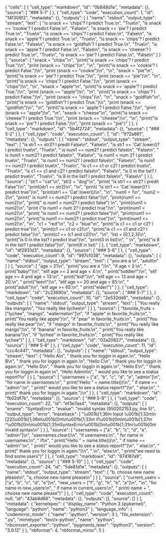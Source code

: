 {
 "cells": [
  {
   "cell_type": "markdown",
   "id": "0b848d1e",
   "metadata": {},
   "source": [
    "### 5-1"
   ]
  },
  {
   "cell_type": "code",
   "execution_count": 1,
   "id": "14f306f2",
   "metadata": {},
   "outputs": [
    {
     "name": "stdout",
     "output_type": "stream",
     "text": [
      "is snack == 'chips'? I predict True.\n",
      "True\n",
      "is snack == 'cookie'? I predict False.\n",
      "False\n",
      "is snack == 'pie'? I predict True.\n",
      "True\n",
      "is snack == 'chips'? I predict False.\n",
      "False\n",
      "is snack == 'apple'? I predict True.\n",
      "True\n",
      "is snack == 'chips'? I predict False.\n",
      "False\n",
      "is snack == 'goldfish'? I predict True.\n",
      "True\n",
      "is snack == 'apple'? I predict False.\n",
      "False\n",
      "is snack == 'cheese'? I predict True.\n",
      "True\n",
      "is snack == 'pie'? I predict False.\n",
      "False\n"
     ]
    }
   ],
   "source": [
    "snack = \"chips\"\n",
    "print(\"is snack == 'chips'? I predict True.\")\n",
    "print (snack == \"chips\")\n",
    "\n",
    "print(\"is snack == 'cookie'? I predict False.\")\n",
    "print (snack == \"cookie\")\n",
    "\n",
    "snack = \"pie\"\n",
    "print(\"is snack == 'pie'? I predict True.\")\n",
    "print (snack == \"pie\")\n",
    "\n",
    "print(\"is snack == 'chips'? I predict False.\")\n",
    "print (snack == \"chips\")\n",
    "\n",
    "snack = \"apple\"\n",
    "print(\"is snack == 'apple'? I predict True.\")\n",
    "print (snack == \"apple\")\n",
    "\n",
    "print(\"is snack == 'chips'? I predict False.\")\n",
    "print (snack == \"chips\")\n",
    "\n",
    "snack = \"goldfish\"\n",
    "print(\"is snack == 'goldfish'? I predict True.\")\n",
    "print (snack == \"goldfish\")\n",
    "\n",
    "print(\"is snack == 'apple'? I predict False.\")\n",
    "print (snack == \"apple\")\n",
    "\n",
    "snack = \"cheese\"\n",
    "print(\"is snack == 'cheese'? I predict True.\")\n",
    "print (snack == \"cheese\")\n",
    "\n",
    "print(\"is snack == 'pie'? I predict False.\")\n",
    "print (snack == \"pie\")"
   ]
  },
  {
   "cell_type": "markdown",
   "id": "5b4f2724",
   "metadata": {},
   "source": [
    "### 5-2"
   ]
  },
  {
   "cell_type": "code",
   "execution_count": 7,
   "id": "1f72a661",
   "metadata": {},
   "outputs": [
    {
     "name": "stdout",
     "output_type": "stream",
     "text": [
      "is str1 == str2? I predit False\n",
      "False\n",
      "is str1 == 'Cat'.lower()? I predict true\n",
      "True\n",
      " is num1 == num2? I predict false\n",
      "False\n",
      " is num1 > num2? I predict false\n",
      "False\n",
      "is num1 < num 2? I predict true\n",
      "True\n",
      "is num1 >= num2?  I predict false\n",
      "False\n",
      "is num1 <= num2? I predict true\n",
      "True\n",
      "is c1 == c1 or c2? I predict true\n",
      "True\n",
      "is c1 == c1 and c2? I predict false\n",
      "False\n",
      "is 0 in the list? I predict true\n",
      "True\n",
      "is 8 in the list? I predict false\n",
      "False\n"
     ]
    }
   ],
   "source": [
    "str1 = \"cat\"\n",
    "str2 = \"dog\"\n",
    "print( \"is str1 == str2? I predit False\")\n",
    "print(str1 == str2)\n",
    "\n",
    "print( \"is str1 == 'Cat'.lower()? I predict true\")\n",
    "print(str1 == 'Cat'.lower())\n",
    "\n",
    "num1 = 1\n",
    "num2 = 2\n",
    "print(\" is num1 == num2? I predict false\")\n",
    "print(num1 == num2)\n",
    "print(\" is num1 > num2? I predict false\") \n",
    "print(num1 > num2)\n",
    "print (\"is num1 < num 2? I predict true\")\n",
    "print(num1 < num2)\n",
    "print( \"is num1 >= num2?  I predict false\")\n",
    "print(num1 >= num2)\n",
    "print(\"is num1 <= num2? I predict true\")\n",
    "print(num1 <= num2)\n",
    "\n",
    "c1 = \"red\"\n",
    "c2 = \"blue\"\n",
    "print(\"is c1 == c1 or c2? I predict true\")\n",
    "print(c1 == c1 or c2)\n",
    "print(\"is c1 == c1 and c2? I predict false\")\n",
    "print(c1 == (c1 and c2))\n",
    "\n",
    "list = [0,1,2,3]\n",
    "print(\"is 0 in the list? I predict true\")\n",
    "print(0 in list)\n",
    "        \n",
    "print(\"is 8 in the list? I predict false\")\n",
    "print(8 in list)"
   ]
  },
  {
   "cell_type": "markdown",
   "id": "df2931d3",
   "metadata": {},
   "source": [
    "### 5-6"
   ]
  },
  {
   "cell_type": "code",
   "execution_count": 9,
   "id": "997cf038",
   "metadata": {},
   "outputs": [
    {
     "name": "stdout",
     "output_type": "stream",
     "text": [
      "you are a \n",
      "adult\n"
     ]
    }
   ],
   "source": [
    "age = 21\n",
    "print(\"you are a \")\n",
    "if age < 2:\n",
    "    print(\"baby!\")\n",
    "elif age >= 2 and age < 4:\n",
    "    print(\"toddler!\")\n",
    "elif age >= 4 and age < 13:\n",
    "    print(\"kid!\")\n",
    "elif age >= 13 and age < 20:\n",
    "    print(\"teen!\")\n",
    "elif age >= 20 and age < 65:\n",
    "    print(\"adult\")\n",
    "elif age >= 65:\n",
    "    print(\"elder!\")"
   ]
  },
  {
   "cell_type": "markdown",
   "id": "2c23690a",
   "metadata": {},
   "source": [
    "### 5-7"
   ]
  },
  {
   "cell_type": "code",
   "execution_count": 10,
   "id": "2e532dd6",
   "metadata": {},
   "outputs": [
    {
     "name": "stdout",
     "output_type": "stream",
     "text": [
      "You really like mango\n",
      "You really like lychee\n"
     ]
    }
   ],
   "source": [
    "favorite_fruits = [\"lychee\", \"mango\", \"watermelon\"]\n",
    "if \"apple\" in favorite_fruits:\n",
    "    print(\"You really like apple\")\n",
    "if \"pear\" in favorite_fruits:\n",
    "    print(\"You really like pear\")\n",
    "if \"mango\" in favorite_fruits:\n",
    "    print(\"You really like mango\")\n",
    "if \"banana\" in favorite_fruits:\n",
    "    print(\"You really like banana\")\n",
    "if \"lychee\" in favorite_fruits:\n",
    "    print(\"You really like lychee\")"
   ]
  },
  {
   "cell_type": "markdown",
   "id": "02a20827",
   "metadata": {},
   "source": [
    "### 5-8"
   ]
  },
  {
   "cell_type": "code",
   "execution_count": 11,
   "id": "ccc4c441",
   "metadata": {},
   "outputs": [
    {
     "name": "stdout",
     "output_type": "stream",
     "text": [
      "Hello A\n",
      " thank you for loggin in again.\n",
      "Hello B\n",
      " thank you for loggin in again.\n",
      "Hello C\n",
      " thank you for loggin in again.\n",
      "Hello D\n",
      " thank you for loggin in again.\n",
      "Hello E\n",
      " thank you for loggin in again.\n",
      "Hello Admin\n",
      " would you like to see a status report?\n"
     ]
    }
   ],
   "source": [
    "usernames = [\"a\", \"b\", \"c\", \"d\", \"e\", \"admin\"]\n",
    "for name in usernames:\n",
    "    print(\"Hello \" + name.title())\n",
    "    if name == \"admin\":\n",
    "        print(\" would you like to see a status report?\")\n",
    "    else:\n",
    "        print(\" thank you for loggin in again.\")\n"
   ]
  },
  {
   "cell_type": "markdown",
   "id": "fb02df7b",
   "metadata": {},
   "source": [
    "### 5-9"
   ]
  },
  {
   "cell_type": "code",
   "execution_count": 22,
   "id": "ef3e7aa4",
   "metadata": {},
   "outputs": [
    {
     "ename": "SyntaxError",
     "evalue": "invalid syntax (950202153.py, line 5)",
     "output_type": "error",
     "traceback": [
      "\u001b[1;36m  Input \u001b[1;32mIn [22]\u001b[1;36m\u001b[0m\n\u001b[1;33m    if\u001b[0m\n\u001b[1;37m      ^\u001b[0m\n\u001b[1;31mSyntaxError\u001b[0m\u001b[1;31m:\u001b[0m invalid syntax\n"
     ]
    }
   ],
   "source": [
    "usernames = [\"a\", \"b\", \"c\", \"d\", \"e\", \"admin\"]\n",
    "usernames.clear()\n",
    "if usernames:\n",
    "    for name in usernames:\n",
    "        if\n",
    "        print(\"Hello \" + name.title())\n",
    "        if name == \"admin\":\n",
    "            print(\" would you like to see a status report?\")\n",
    "        else:\n",
    "            print(\" thank you for loggin in again.\")\n",
    "    \n",
    "else:\n",
    "    print(\"we need to find some users\")"
   ]
  },
  {
   "cell_type": "markdown",
   "id": "674187a9",
   "metadata": {},
   "source": [
    "###  5-10"
   ]
  },
  {
   "cell_type": "code",
   "execution_count": 24,
   "id": "5de81d1e",
   "metadata": {},
   "outputs": [
    {
     "name": "stdout",
     "output_type": "stream",
     "text": [
      "b, choose new name please\n",
      "a, choose new name please\n"
     ]
    }
   ],
   "source": [
    "current_users = [\"a\", \"b\", \"c\", \"d\", \"e\"]\n",
    "new_users = [\"f\",  \"g\", \"h\", \"b\", \"a\"]\n",
    "\n",
    "for name in new_users:\n",
    "    if name in current_users:\n",
    "        print( name + \", choose new name please\")"
   ]
  },
  {
   "cell_type": "code",
   "execution_count": null,
   "id": "43ab8d88",
   "metadata": {},
   "outputs": [],
   "source": []
  }
 ],
 "metadata": {
  "kernelspec": {
   "display_name": "Python 3 (ipykernel)",
   "language": "python",
   "name": "python3"
  },
  "language_info": {
   "codemirror_mode": {
    "name": "ipython",
    "version": 3
   },
   "file_extension": ".py",
   "mimetype": "text/x-python",
   "name": "python",
   "nbconvert_exporter": "python",
   "pygments_lexer": "ipython3",
   "version": "3.9.12"
  }
 },
 "nbformat": 4,
 "nbformat_minor": 5
}
